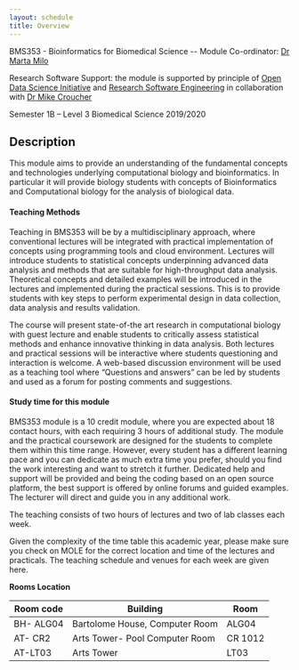 ```yaml
---
layout: schedule
title: Overview
---
```


BMS353 - Bioinformatics for Biomedical Science -- 
Module Co-ordinator: [Dr Marta Milo](https://www.sheffield.ac.uk/bms/research/milo)


Research Software Support: the module is supported by principle of [Open Data Science Initiative]( http://opendsi.cc/) and [Research Software Engineering](http://rse.ac.uk/) in collaboration with [Dr Mike Croucher](http://www.walkingrandomly.com/)


Semester 1B – Level 3 Biomedical Science 2019/2020

## Description

This module aims to provide an understanding of the fundamental concepts and technologies underlying computational biology and bioinformatics. In particular it will provide biology students with concepts of Bioinformatics and Computational biology for the analysis of biological data. 

#### Teaching Methods 
Teaching in BMS353 will be by a multidisciplinary approach, where conventional lectures will be integrated with practical implementation of concepts using programming tools and cloud environment. Lectures will introduce students to statistical concepts underpinning advanced data analysis and methods that are suitable for high-throughput data analysis. Theoretical concepts and detailed examples will be introduced in the lectures and implemented during the practical sessions. This is to provide students with key steps to perform experimental design in data collection, data analysis and results validation.

The course will present state-of-the art research in computational biology with guest lecture and enable students to critically assess statistical methods and enhance innovative thinking in data analysis. Both lectures and practical sessions will be interactive where students questioning and interaction is welcome. A web-based discussion environment will be used as a teaching tool where “Questions and answers” can be led by students and used as a forum for posting comments and suggestions.

#### Study time for this module
BMS353 module is a 10 credit module, where you are expected about 18 contact hours, with each requiring 3 hours of additional study. The module and the practical coursework are designed for the students to complete them within this time range. However, every student has a different learning pace and you can dedicate as much extra time you prefer, should you find the work interesting and want to stretch it further. Dedicated help and support will be provided and being the coding based on an open source platform, the best support is offered by online forums and guided examples. The lecturer will direct and guide you in any additional work.

The teaching consists of two hours of lectures and two of lab classes each week.

Given the complexity of the time table this academic year, please make sure you check on MOLE for the correct location and time of the lectures and practicals. The teaching schedule and venues for each week are given here.

**Rooms Location**

 Room code   |Building                         |Room
 ----------- |-------------------------------- |----
 BH- ALG04   | Bartolome House, Computer Room  | ALG04 
 AT- CR2     | Arts Tower- Pool Computer Room  | CR 1012
 AT-LT03     | Arts Tower                      | LT03
 
